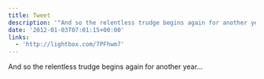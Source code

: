 ```yaml
---
title: Tweet
description: '"And so the relentless trudge begins again for another year... "'
date: '2012-01-03T07:01:15+00:00'
links:
  - 'http://lightbox.com/7PFhwm7'
---
```

And so the relentless trudge begins again for another year... 
